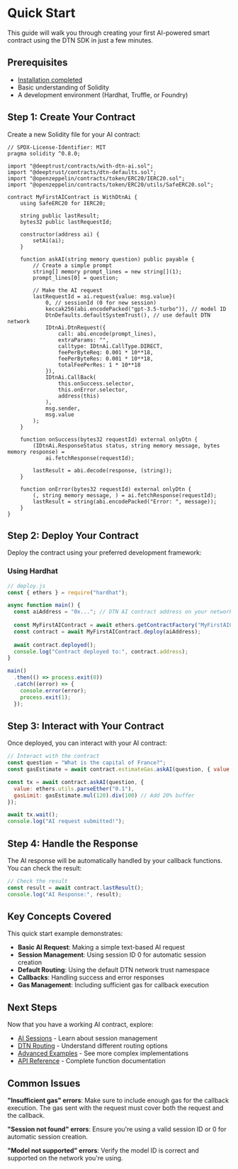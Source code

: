 # Quick Start

This guide will walk you through creating your first AI-powered smart contract using the DTN SDK in just a few minutes.

## Prerequisites

- [Installation completed](installation.md)
- Basic understanding of Solidity
- A development environment (Hardhat, Truffle, or Foundry)

## Step 1: Create Your Contract

Create a new Solidity file for your AI contract:

```solidity
// SPDX-License-Identifier: MIT
pragma solidity ^0.8.0;

import "@deeptrust/contracts/with-dtn-ai.sol";
import "@deeptrust/contracts/dtn-defaults.sol";
import "@openzeppelin/contracts/token/ERC20/IERC20.sol";
import "@openzeppelin/contracts/token/ERC20/utils/SafeERC20.sol";

contract MyFirstAIContract is WithDtnAi {
    using SafeERC20 for IERC20;
    
    string public lastResult;
    bytes32 public lastRequestId;
    
    constructor(address ai) {
        setAi(ai);
    }
    
    function askAI(string memory question) public payable {
        // Create a simple prompt
        string[] memory prompt_lines = new string[](1);
        prompt_lines[0] = question;
        
        // Make the AI request
        lastRequestId = ai.request{value: msg.value}(
            0, // sessionId (0 for new session)
            keccak256(abi.encodePacked("gpt-3.5-turbo")), // model ID
            DtnDefaults.defaultSystemTrust(), // use default DTN network
            IDtnAi.DtnRequest({
                call: abi.encode(prompt_lines),
                extraParams: "",
                calltype: IDtnAi.CallType.DIRECT,
                feePerByteReq: 0.001 * 10**18,
                feePerByteRes: 0.001 * 10**18,
                totalFeePerRes: 1 * 10**18
            }),
            IDtnAi.CallBack(
                this.onSuccess.selector,
                this.onError.selector,
                address(this)
            ),
            msg.sender,
            msg.value
        );
    }
    
    function onSuccess(bytes32 requestId) external onlyDtn {
        (IDtnAi.ResponseStatus status, string memory message, bytes memory response) = 
            ai.fetchResponse(requestId);
        
        lastResult = abi.decode(response, (string));
    }
    
    function onError(bytes32 requestId) external onlyDtn {
        (, string memory message, ) = ai.fetchResponse(requestId);
        lastResult = string(abi.encodePacked("Error: ", message));
    }
}
```

## Step 2: Deploy Your Contract

Deploy the contract using your preferred development framework:

### Using Hardhat

```javascript
// deploy.js
const { ethers } = require("hardhat");

async function main() {
  const aiAddress = "0x..."; // DTN AI contract address on your network
  
  const MyFirstAIContract = await ethers.getContractFactory("MyFirstAIContract");
  const contract = await MyFirstAIContract.deploy(aiAddress);
  
  await contract.deployed();
  console.log("Contract deployed to:", contract.address);
}

main()
  .then(() => process.exit(0))
  .catch((error) => {
    console.error(error);
    process.exit(1);
  });
```

## Step 3: Interact with Your Contract

Once deployed, you can interact with your AI contract:

```javascript
// Interact with the contract
const question = "What is the capital of France?";
const gasEstimate = await contract.estimateGas.askAI(question, { value: ethers.utils.parseEther("0.1") });

const tx = await contract.askAI(question, { 
  value: ethers.utils.parseEther("0.1"),
  gasLimit: gasEstimate.mul(120).div(100) // Add 20% buffer
});

await tx.wait();
console.log("AI request submitted!");
```

## Step 4: Handle the Response

The AI response will be automatically handled by your callback functions. You can check the result:

```javascript
// Check the result
const result = await contract.lastResult();
console.log("AI Response:", result);
```

## Key Concepts Covered

This quick start example demonstrates:

- **Basic AI Request**: Making a simple text-based AI request
- **Session Management**: Using session ID 0 for automatic session creation
- **Default Routing**: Using the default DTN network trust namespace
- **Callbacks**: Handling success and error responses
- **Gas Management**: Including sufficient gas for callback execution

## Next Steps

Now that you have a working AI contract, explore:

- [AI Sessions](../concepts/ai-sessions.md) - Learn about session management
- [DTN Routing](../concepts/dtn-routing.md) - Understand different routing options
- [Advanced Examples](../examples/basic-ai-call.md) - See more complex implementations
- [API Reference](../api/interfaces.md) - Complete function documentation

## Common Issues

**"Insufficient gas" errors**: Make sure to include enough gas for the callback execution. The gas sent with the request must cover both the request and the callback.

**"Session not found" errors**: Ensure you're using a valid session ID or 0 for automatic session creation.

**"Model not supported" errors**: Verify the model ID is correct and supported on the network you're using. 